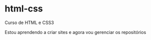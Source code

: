 # html-css
Curso de HTML e CSS3 

Estou aprendendo a criar sites e agora vou gerenciar os repositórios 